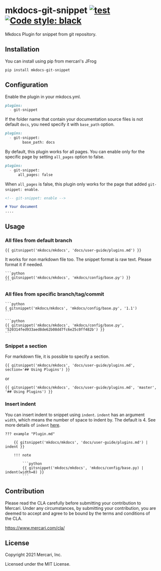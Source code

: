# mkdocs-git-snippet [![test ][test-badge]][test] [![Code style: black][black-badge]][black]

<!-- badge links -->
[test-badge]: https://github.com/mercari/mkdocs-git-snippet/workflows/test/badge.svg
[test]: https://github.com/mercari/mkdocs-git-snippet/actions?query=workflow%3A%22test%22
[black-badge]: https://img.shields.io/badge/code%20style-black-000000.svg
[black]: https://github.com/psf/black

Mkdocs Plugin for snippet from git repository.

## Installation

You can install using pip from mercari's JFrog

```shell
pip install mkdocs-git-snippet
```

## Configuration

Enable the plugin in your mkdocs.yml.

```markdown
plugins:
  - git-snippet
```

If the folder name that contain your documentation source files is not default `docs`, you need specify it with `base_path` option.

```markdown
plugins:
  - git-snippet:
        base_path: docs
```

By default, this plugin works for all pages. You can enable only for the specific page by setting `all_pages` option to false.

```markdown
plugins:
  - git-snippet:
      all_pages: false
```

When `all_pages` is false, this plugin only works for the page that added `git-snippet: enable`.

```markdown
<!-- git-snippet: enable -->

# Your document
....
```

## Usage

### All files from default branch

```
{{ gitsnippet('mkdocs/mkdocs', 'docs/user-guide/plugins.md') }}
```

It works for non markdown file too. The snippet format is raw text.
Please format it if needed.

````
```python
{{ gitsnippet('mkdocs/mkdocs', 'mkdocs/config/base.py') }}
```
````

### All files from specific branch/tag/commit

````
```python
{ gitsnippet('mkdocs/mkdocs', 'mkdocs/config/base.py', '1.1')
```
````

````
```python
{{ gitsnippet('mkdocs/mkdocs', 'mkdocs/config/base.py', '520314fed933aed8de62b08dd7fc6e25c0ff482b') }}
```
````

### Snippet a section

For markdown file, it is possible to specify a section.
```
{{ gitsnippet('mkdocs/mkdocs', 'docs/user-guide/plugins.md', section='## Using Plugins') }}
```
or
```
{{ gitsnippet('mkdocs/mkdocs', 'docs/user-guide/plugins.md', 'master', '## Using Plugins') }}
```

### Insert indent

You can insert indent to snippet using `indent`.
`indent` has an argument `width`, which means the number of space to indent by. The default is 4.
See more details of `indent` [here](https://jinja.palletsprojects.com/en/master/templates/#indent).

````
??? example "Plugin.md"

    {{ gitsnippet('mkdocs/mkdocs', 'docs/user-guide/plugins.md') | indent }}

    !!! note

        ```python
        {{ gitsnippet('mkdocs/mkdocs', 'mkdocs/config/base.py) | indent(width=8) }}
        ```
````

## Contribution

Please read the CLA carefully before submitting your contribution to Mercari.
Under any circumstances, by submitting your contribution, you are deemed to accept and agree to be bound by the terms and conditions of the CLA.

https://www.mercari.com/cla/

## License

Copyright 2021 Mercari, Inc.

Licensed under the MIT License.

